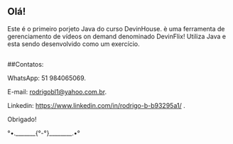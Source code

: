 ## Olá!

Este é o primeiro porjeto Java do curso DevinHouse.
è uma ferramenta de gerenciamento de vídeos on demand denominado DevinFlix!
Utiliza Java e esta sendo desenvolvido como um exercício.


##

##Contatos:

WhatsApp: 51 984065069.

E-mail: rodrigobl1@yahoo.com.br.

Linkedin: https://www.linkedin.com/in/rodrigo-b-b93295a1/ .

Obrigado!

°•._______{°-°}________.•°
